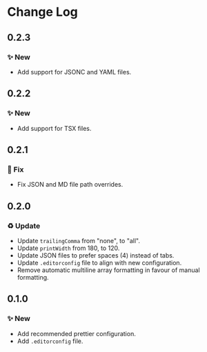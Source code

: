 <!--

## {version}

⚠️ Breaking change
✨ New
🐞 Fix
♻️ Refactor / Enhance / Update

-->

# Change Log

## 0.2.3

### ✨ New

-   Add support for JSONC and YAML files.

## 0.2.2

### ✨ New

-   Add support for TSX files.

## 0.2.1

### 🐞 Fix

-   Fix JSON and MD file path overrides.

## 0.2.0

### ♻️ Update

-   Update `trailingComma` from "none", to "all".
-   Update `printWidth` from 180, to 120.
-   Update JSON files to prefer spaces (4) instead of tabs.
-   Update `.editorconfig` file to align with new configuration.
-   Remove automatic multiline array formatting in favour of manual formatting.

## 0.1.0

### ✨ New

-   Add recommended prettier configuration.
-   Add `.editorconfig` file.
